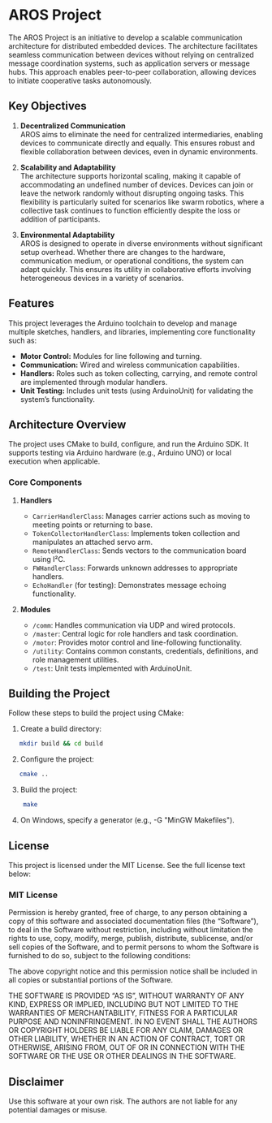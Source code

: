 # AROS Project

The AROS Project is an initiative to develop a scalable communication architecture for distributed embedded devices. The architecture facilitates seamless communication between devices without relying on centralized message coordination systems, such as application servers or message hubs. This approach enables peer-to-peer collaboration, allowing devices to initiate cooperative tasks autonomously.

## Key Objectives

1. **Decentralized Communication**  
   AROS aims to eliminate the need for centralized intermediaries, enabling devices to communicate directly and equally. This ensures robust and flexible collaboration between devices, even in dynamic environments.

2. **Scalability and Adaptability**  
   The architecture supports horizontal scaling, making it capable of accommodating an undefined number of devices. Devices can join or leave the network randomly without disrupting ongoing tasks. This flexibility is particularly suited for scenarios like swarm robotics, where a collective task continues to function efficiently despite the loss or addition of participants.

3. **Environmental Adaptability**  
   AROS is designed to operate in diverse environments without significant setup overhead. Whether there are changes to the hardware, communication medium, or operational conditions, the system can adapt quickly. This ensures its utility in collaborative efforts involving heterogeneous devices in a variety of scenarios.

## Features

This project leverages the Arduino toolchain to develop and manage multiple sketches, handlers, and libraries, implementing core functionality such as:

- **Motor Control:** Modules for line following and turning.
- **Communication:** Wired and wireless communication capabilities.
- **Handlers:** Roles such as token collecting, carrying, and remote control are implemented through modular handlers.
- **Unit Testing:** Includes unit tests (using ArduinoUnit) for validating the system’s functionality.

## Architecture Overview

The project uses CMake to build, configure, and run the Arduino SDK. It supports testing via Arduino hardware (e.g., Arduino UNO) or local execution when applicable.

### Core Components

1. **Handlers**

   - `CarrierHandlerClass`: Manages carrier actions such as moving to meeting points or returning to base.
   - `TokenCollectorHandlerClass`: Implements token collection and manipulates an attached servo arm.
   - `RemoteHandlerClass`: Sends vectors to the communication board using I²C.
   - `FWHandlerClass`: Forwards unknown addresses to appropriate handlers.
   - `EchoHandler` (for testing): Demonstrates message echoing functionality.

2. **Modules**
   - `/comm`: Handles communication via UDP and wired protocols.
   - `/master`: Central logic for role handlers and task coordination.
   - `/motor`: Provides motor control and line-following functionality.
   - `/utility`: Contains common constants, credentials, definitions, and role management utilities.
   - `/test`: Unit tests implemented with ArduinoUnit.

## Building the Project

Follow these steps to build the project using CMake:

1. Create a build directory:

```bash
   mkdir build && cd build
```

2. Configure the project:

```bash
   cmake ..
```

3. Build the project:

```bash
    make
```

4. On Windows, specify a generator (e.g., -G "MinGW Makefiles").

## License

This project is licensed under the MIT License. See the full license text below:

### MIT License

Permission is hereby granted, free of charge, to any person obtaining a copy of this software and associated documentation files (the “Software”), to deal in the Software without restriction, including without limitation the rights to use, copy, modify, merge, publish, distribute, sublicense, and/or sell copies of the Software, and to permit persons to whom the Software is furnished to do so, subject to the following conditions:

The above copyright notice and this permission notice shall be included in all copies or substantial portions of the Software.

THE SOFTWARE IS PROVIDED “AS IS”, WITHOUT WARRANTY OF ANY KIND, EXPRESS OR IMPLIED, INCLUDING BUT NOT LIMITED TO THE WARRANTIES OF MERCHANTABILITY, FITNESS FOR A PARTICULAR PURPOSE AND NONINFRINGEMENT. IN NO EVENT SHALL THE AUTHORS OR COPYRIGHT HOLDERS BE LIABLE FOR ANY CLAIM, DAMAGES OR OTHER LIABILITY, WHETHER IN AN ACTION OF CONTRACT, TORT OR OTHERWISE, ARISING FROM, OUT OF OR IN CONNECTION WITH THE SOFTWARE OR THE USE OR OTHER DEALINGS IN THE SOFTWARE.

## Disclaimer

Use this software at your own risk. The authors are not liable for any potential damages or misuse.
